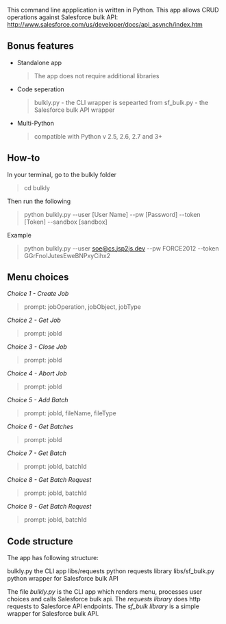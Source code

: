 This command line appplication is written in Python. This app allows CRUD operations against Salesforce bulk API: http://www.salesforce.com/us/developer/docs/api_asynch/index.htm

## Bonus features

* Standalone app
  > The app does not require additional libraries
* Code seperation
  > bulkly.py - the CLI wrapper is sepearted from sf_bulk.py - the Salesforce bulk API wrapper
* Multi-Python
  > compatible with Python v 2.5, 2.6, 2.7 and 3+


## How-to

In your terminal, go to the bulkly folder
> cd bulkly

Then run the following
> python bulkly.py --user [User Name] --pw [Password] --token [Token] --sandbox [sandbox]

Example
> python bulkly.py --user soe@cs.jsp2js.dev --pw FORCE2012 --token GGrFnoIJutesEweBNPxyCihx2

## Menu choices

_Choice 1 - Create Job_
> prompt: jobOperation, jobObject, jobType

_Choice 2 - Get Job_
> prompt: jobId

_Choice 3 - Close Job_
> prompt: jobId

_Choice 4 - Abort Job_
> prompt: jobId

_Choice 5 - Add Batch_
> prompt: jobId, fileName, fileType

_Choice 6 - Get Batches_
> prompt: jobId

_Choice 7 - Get Batch_
> prompt: jobId, batchId

_Choice 8 - Get Batch Request_
> prompt: jobId, batchId

_Choice 9 - Get Batch Request_
> prompt: jobId, batchId

## Code structure

The app has following structure:

bulkly.py             the CLI app
libs/requests         python requests library
libs/sf_bulk.py       python wrapper for Salesforce bulk API

The file _bulkly.py_ is the CLI app which renders menu, processes user choices and calls Salesforce bulk api. The _requests library_ does http requests to Salesforce API endpoints. The _sf_bulk library_ is a simple wrapper for Salesforce bulk API.